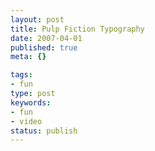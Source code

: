```yaml
---
layout: post
title: Pulp Fiction Typography
date: 2007-04-01
published: true
meta: {}

tags:
- fun
type: post
keywords:
- fun
- video
status: publish
---
```


